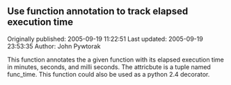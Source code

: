 ## Use function annotation to track elapsed execution time

Originally published: 2005-09-19 11:22:51
Last updated: 2005-09-19 23:53:35
Author: John Pywtorak

This function annotates the a given function with its elapsed execution time in minutes, seconds, and milli seconds.  The attricbute is a tuple named func_time.   This function could also be used as a python 2.4 decorator.